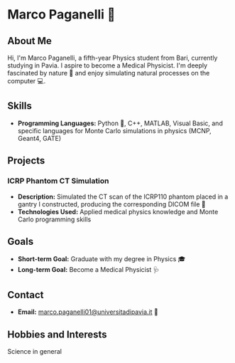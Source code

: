 # Marco Paganelli 🌟

## About Me
Hi, I'm Marco Paganelli, a fifth-year Physics student from Bari, currently studying in Pavia. I aspire to become a Medical Physicist. I'm deeply fascinated by nature 🌿 and enjoy simulating natural processes on the computer 💻.

## Skills
- **Programming Languages:** Python 🐍, C++, MATLAB, Visual Basic, and specific languages for Monte Carlo simulations in physics (MCNP, Geant4, GATE)

## Projects
### ICRP Phantom CT Simulation
- **Description:** Simulated the CT scan of the ICRP110 phantom placed in a gantry I constructed, producing the corresponding DICOM file 🏥
- **Technologies Used:** Applied medical physics knowledge and Monte Carlo programming skills


## Goals
- **Short-term Goal:** Graduate with my degree in Physics 🎓
- **Long-term Goal:** Become a Medical Physicist 🩺

## Contact
- **Email:** marco.paganelli01@universitadipavia.it 📧

## Hobbies and Interests
Science in general 
